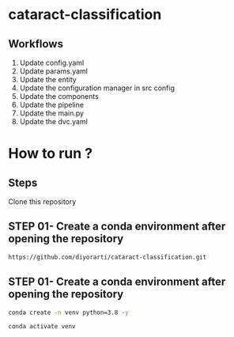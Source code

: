 # cataract-classification

## Workflows
1. Update config.yaml
2. Update params.yaml
3. Update the entity
4. Update the configuration manager in src config
5. Update the components
6. Update the pipeline
7. Update the main.py
8. Update the dvc.yaml


# How to run ?

## Steps 
Clone this repository 
## STEP 01- Create a conda environment after opening the repository

```bash
https://github.com/diyorarti/cataract-classification.git
```

## STEP 01- Create a conda environment after opening the repository
 ```bash
 conda create -n venv python=3.8 -y
 ``` 
 ```bash
 conda activate venv
 ```
